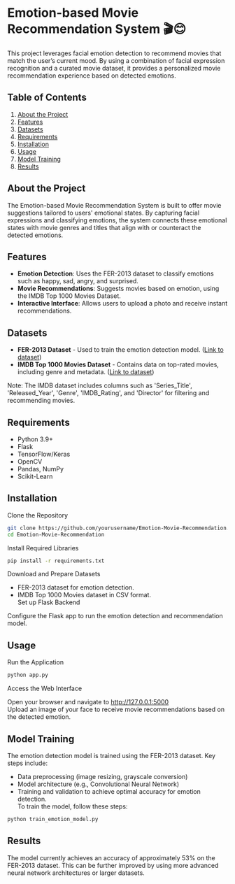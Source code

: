 # Emotion-based Movie Recommendation System 🎬😊  
This project leverages facial emotion detection to recommend movies that match the user’s current mood. By using a combination of facial expression recognition and a curated movie dataset, it provides a personalized movie recommendation experience based on detected emotions.  
  
## Table of Contents  
1. [About the Project](#AbouttheProject)  
2. [Features](#Features)  
3. [Datasets](#Datasets)  
4. [Requirements](#Requirements)  
5. [Installation](#Installation)  
6. [Usage](#Usage)  
7. [Model Training](#ModelTraining)  
8. [Results](#Results)  
  
## About the Project  
The Emotion-based Movie Recommendation System is built to offer movie suggestions tailored to users' emotional states. By capturing facial expressions and classifying emotions, the system connects these emotional states with movie genres and titles that align with or counteract the detected emotions.  
  
## Features  
- **Emotion Detection**: Uses the FER-2013 dataset to classify emotions such as happy, sad, angry, and surprised.  
- **Movie Recommendations**: Suggests movies based on emotion, using the IMDB Top 1000 Movies Dataset.  
- **Interactive Interface**: Allows users to upload a photo and receive instant recommendations.  
  
## Datasets  
- **FER-2013 Dataset** - Used to train the emotion detection model. ([Link to dataset](https://www.kaggle.com/msambare/fer2013))  
- **IMDB Top 1000 Movies Dataset** - Contains data on top-rated movies, including genre and metadata. ([Link to dataset](https://www.kaggle.com/tmdb/tmdb-movie-metadata))  
  
Note: The IMDB dataset includes columns such as 'Series_Title', 'Released_Year', 'Genre', 'IMDB_Rating', and 'Director' for filtering and recommending movies.  
  
## Requirements  
- Python 3.9+  
- Flask  
- TensorFlow/Keras  
- OpenCV  
- Pandas, NumPy  
- Scikit-Learn  
  
## Installation  
Clone the Repository
```bash  
git clone https://github.com/yourusername/Emotion-Movie-Recommendation.git  
cd Emotion-Movie-Recommendation
```  
Install Required Libraries
```bash  
pip install -r requirements.txt
```  
Download and Prepare Datasets  
  
* FER-2013 dataset for emotion detection.  
* IMDB Top 1000 Movies dataset in CSV format.  
Set up Flask Backend  
  
Configure the Flask app to run the emotion detection and recommendation model.  
  
## Usage  
Run the Application
```bash  
python app.py
```  
Access the Web Interface  
  
Open your browser and navigate to http://127.0.0.1:5000  
Upload an image of your face to receive movie recommendations based on the detected emotion.  
  
## Model Training  
The emotion detection model is trained using the FER-2013 dataset. Key steps include:  
  
* Data preprocessing (image resizing, grayscale conversion)  
* Model architecture (e.g., Convolutional Neural Network)  
* Training and validation to achieve optimal accuracy for emotion detection.  
To train the model, follow these steps:
```python  
python train_emotion_model.py
```  
## Results  
The model currently achieves an accuracy of approximately 53% on the FER-2013 dataset. This can be further improved by using more advanced neural network architectures or larger datasets. 
